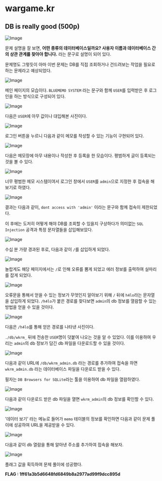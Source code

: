 # wargame.kr

## DB is really good (500p)

![Image](https://github.com/JaehunYoon/wargame.kr/blob/master/Image/06%20DB%20is%20really%20GOOD/01%20Title.PNG)

문제 설명을 잘 보면, **어떤 종류의 데이터베이스일까요? 사용자 이름과 데이터베이스 간의 상관 관계를 찾아야 합니다.** 라는 문구로 설명이 되어 있다.

문제명도 그렇듯이 아마 이번 문제는 DB를 직접 조회하거나 건드려보는 작업을 필요로 하는 문제라고 예상되었다.

![Image](https://github.com/JaehunYoon/wargame.kr/blob/master/Image/06%20DB%20is%20really%20GOOD/02%20index%20page.PNG)

메인 페이지의 모습이다. `BLUEMEMO SYSTEM` 라는 문구와 함께 `USER`를 입력받은 후 로그인을 하는 방식으로 구성되어 있다.

![Image](https://github.com/JaehunYoon/wargame.kr/blob/master/Image/06%20DB%20is%20really%20GOOD/03%20add%20any%20string.PNG)

다음은 `USER`에 아무 값이나 대입해본 사진이다.

![Image](https://github.com/JaehunYoon/wargame.kr/blob/master/Image/06%20DB%20is%20really%20GOOD/04%20memo_php.PNG)

로그인 버튼을 누르니 다음과 같이 메모를 작성할 수 있는 기능이 구현되어 있다.

![Image](https://github.com/JaehunYoon/wargame.kr/blob/master/Image/06%20DB%20is%20really%20GOOD/05%20write%20note.PNG)

다음은 메모장에 아무 내용이나 작성한 후 등록을 한 모습이다. 평범하게 글이 등록되는 것을 볼 수 있다.

![Image](https://github.com/JaehunYoon/wargame.kr/blob/master/Image/06%20DB%20is%20really%20GOOD/06%20add%20admin.PNG)

너무 평범한 메모 시스템이여서 로그인 창에서 `USER`를 `admin`으로 지정한 후 접속을 해보기로 하였다.

![Image](https://github.com/JaehunYoon/wargame.kr/blob/master/Image/06%20DB%20is%20really%20GOOD/07%20access%20denied.PNG)

결과는 다음과 같이, `dont access with 'admin'` 이라는 문구와 함께 접속이 제한되었다. 

이 후에는 도저히 어떻게 해야 DB를 조회할 수 있을지 구상하다가 의미없는 `SQL Injection` 공격과 특정 문자열들을 삽입해보았다.

![Image](https://github.com/JaehunYoon/wargame.kr/blob/master/Image/06%20DB%20is%20really%20GOOD/08%20add%20slashes.PNG)

수십 분 가량 경과된 후로, 다음과 같이 `/`를 삽입하게 되었다.

![Image](https://github.com/JaehunYoon/wargame.kr/blob/master/Image/06%20DB%20is%20really%20GOOD/09%20error%20print.PNG)

놀랍게도 해당 페이지에서는 `/`로 인해 오류를 뿜게 되었고 에러 정보를 출력하여 실마리를 잡게 되었다.

![Image](https://github.com/JaehunYoon/wargame.kr/blob/master/Image/06%20DB%20is%20really%20GOOD/10%20add%20h4lo.PNG)

오류문을 통해서 얻을 수 있는 정보가 무엇인지 알아보기 위해 `/` 뒤에 `h4lo`라는 문자열을 삽입하게 되었다. `/h4lo`가 붙은 경로를 찾다보면 `admin`의 db 정보를 열람할 수 있는 방법을 얻을 수 있을 것이다.

![Image](https://github.com/JaehunYoon/wargame.kr/blob/master/Image/06%20DB%20is%20really%20GOOD/11%20here.PNG)

다음은 `/h4lo`를 통해 얻은 경로를 나타낸 사진이다.

`./db/wkrm_` 뒤에 전송한 `USER`명이 덧붙여 나오는 것을 알 수 있었다. 이를 이용하여 우리는 `admin`의 db 정보가 담긴 db 파일을 다운로드할 수 있을 것이다.

![Image](https://github.com/JaehunYoon/wargame.kr/blob/master/Image/06%20DB%20is%20really%20GOOD/12%20download%20databases.PNG)

다음과 같이 URL에 `/db/wkrm_admin.db` 라는 경로를 추가하여 접속을 하면 `wkrm_admin.db` 라는 데이터베이스 파일을 다운로드 받을 수 있다.

필자는 `DB Browsers for SQLite`라는 툴을 이용하여 db 파일을 열람하였다.

![Image](https://github.com/JaehunYoon/wargame.kr/blob/master/Image/06%20DB%20is%20really%20GOOD/14%20open%20file.PNG)

다음과 같이 다운로드 받은 db 파일을 열면 `wkrm_admin`의 db 정보를 확인할 수 있다.

![Image](https://github.com/JaehunYoon/wargame.kr/blob/master/Image/06%20DB%20is%20really%20GOOD/15%20flag%20hint.PNG)

'데이터 보기' 라는 메뉴로 들어가 `memo` 테이블의 정보를 확인하면 다음과 같이 문제 풀이에 성공하여 URL을 제공받을 수 있다.

![Image](https://github.com/JaehunYoon/wargame.kr/blob/master/Image/06%20DB%20is%20really%20GOOD/16%20url.PNG)

다음과 같이 db 열람을 통해 알아낸 주소를 추가하여 접속을 해보자.

![Image](https://github.com/JaehunYoon/wargame.kr/blob/master/Image/06%20DB%20is%20really%20GOOD/17%20flag.PNG)

플래그 값을 획득하여 문제 풀이에 성공했다.

**FLAG : 1ff61a3b5d6648fd6849b8a2977ad99f9dcc895d**